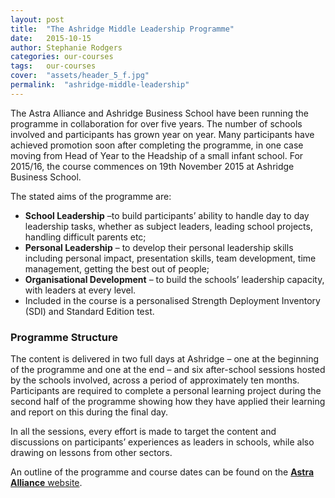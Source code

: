 ```yaml
---
layout: post
title:  "The Ashridge Middle Leadership Programme"
date:   2015-10-15
author: Stephanie Rodgers
categories: our-courses
tags:	our-courses
cover:  "assets/header_5_f.jpg"
permalink:	"ashridge-middle-leadership"
---
```

The Astra Alliance and Ashridge Business School have been running the programme in collaboration for over five years.  The number of schools involved and participants has grown year on year. Many participants have achieved promotion soon after completing the programme, in one case moving from Head of Year to the Headship of a small infant school.  For 2015/16, the course commences on 19th November 2015 at Ashridge Business School.

The stated aims of the programme are:

* __School Leadership__ –to build participants’ ability to handle day to day leadership tasks, whether as subject leaders, leading school projects, handling difficult parents etc;
* __Personal Leadership__ – to develop their personal leadership skills including personal impact, presentation skills, team development, time management, getting the best out of people;
* __Organisational Development__ – to build the schools’ leadership capacity, with leaders at every level.
* Included in the course is a personalised Strength Deployment Inventory (SDI) and Standard Edition test.

### Programme Structure

The content is delivered in two full days at Ashridge – one at the beginning of the programme and one at the end – and six after-school sessions hosted by the schools involved, across a period of approximately ten months.  Participants are required to complete a personal learning project during the second half of the programme showing how they have applied their learning and report on this during the final day.

In all the sessions, every effort is made to target the content and discussions on participants’ experiences as leaders in schools, while also drawing on lessons from other sectors.

An outline of the programme and course dates can be found on the [__Astra Alliance__ website](http://www.astra-alliance.com/314/ashridge-leadership-programme).